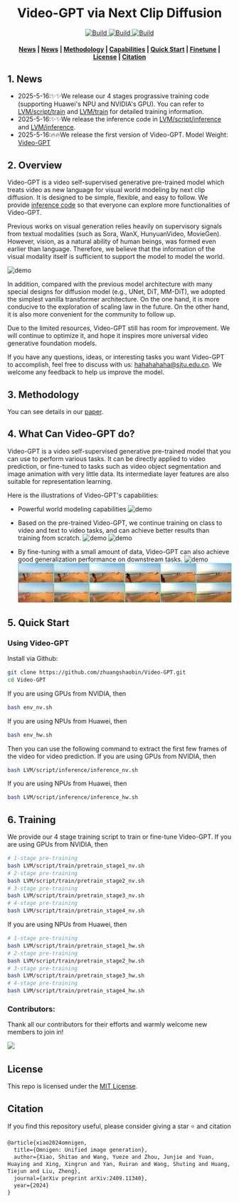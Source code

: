 <h1 align="center">Video-GPT via Next Clip Diffusion</h1>


<p align="center">
    <a href="https://vectorspacelab.github.io/OmniGen/">
        <img alt="Build" src="https://img.shields.io/badge/Project%20Page-OmniGen-yellow">
    </a>
    <a href="https://arxiv.org/abs/2409.11340">
            <img alt="Build" src="https://img.shields.io/badge/arXiv%20paper-2409.11340-b31b1b.svg">
    </a>
    <a href="https://huggingface.co/GrayShine/Video-GPT">
        <img alt="Build" src="https://img.shields.io/badge/HF%20Model-🤗-yellow">
    </a>    
</p>

<h4 align="center">
    <p>
        <a href=#1-news>News</a> |
        <a href=#2-overview>News</a> |
        <a href=#3-methodology>Methodology</a> |
        <a href=#4-what-can-video-gpt-do>Capabilities</a> |
        <a href=#5-quick-start>Quick Start</a> |
        <a href="#6-training">Finetune</a> |
        <a href="#license">License</a> |
        <a href="#citation">Citation</a>
    <p>
</h4>



## 1. News
- 2025-5-16:✨✨We release our 4 stages prograssive training code (supporting Huawei's NPU and NVIDIA's GPU). You can refer to [LVM/script/train](LVM/script/train) and [LVM/train](LVM/train) for detailed training information.
- 2025-5-16:✨✨We release the inference code in [LVM/script/inference](LVM/script/inference) and [LVM/inference](LVM/inference).
- 2025-5-16:🔥🔥We release the first version of Video-GPT. Model Weight: [Video-GPT](https://huggingface.co/GrayShine/Video-GPT)


## 2. Overview

Video-GPT is a video self-supervised generative pre-trained model which treats video as new language for visual world modeling by next clip diffusion. It is designed to be simple, flexible, and easy to follow. We provide [inference code](#5-quick-start) so that everyone can explore more functionalities of Video-GPT.

Previous works on visual generation relies heavily on supervisory signals from textual modalities (such as Sora, WanX, HunyuanVideo, MovieGen). However, vision, as a natural ability of human beings, was formed even earlier than language. Therefore, we believe that the information of the visual modality itself is sufficient to support the model to model the world.

![demo](./imgs/teaser.png)

In addition, compared with the previous model architecture with many special designs for diffusion model (e.g., UNet, DiT, MM-DiT), we adopted the simplest vanilla transformer architecture. On the one hand, it is more conducive to the exploration of scaling law in the future. On the other hand, it is also more convenient for the community to follow up.

Due to the limited resources, Video-GPT still has room for improvement. We will continue to optimize it, and hope it inspires more universal video generative foundation models. 

If you have any questions, ideas, or interesting tasks you want Video-GPT to accomplish, feel free to discuss with us: hahahahaha@sjtu.edu.cn. We welcome any feedback to help us improve the model.


## 3. Methodology

You can see details in our [paper](https://arxiv.org/abs/2409.11340). 


## 4. What Can Video-GPT do?

Video-GPT is a video self-supervised generative pre-trained model that you can use to perform various tasks. It can be directly applied to video prediction, or fine-tuned to tasks such as video object segmentation and image animation with very little data. Its intermediate layer features are also suitable for representation learning. 

Here is the illustrations of Video-GPT's capabilities: 
- Powerful world modeling capabilities
![demo](./imgs/phys_visual.png)
- Based on the pre-trained Video-GPT, we continue training on class to video and text to video tasks, and can achieve better results than training from scratch.
![demo](./imgs/c2v_gen.png)
![demo](./imgs/t2v_gen.png)

- By fine-tuning with a small amount of data, Video-GPT can also achieve good generalization performance on downstream tasks.
![demo](./imgs/anim.png)
![demo](./imgs/seg.png)



## 5. Quick Start


### Using Video-GPT
Install via Github:
```bash
git clone https://github.com/zhuangshaobin/Video-GPT.git
cd Video-GPT
```
If you are using GPUs from NVIDIA, then
```bash
bash env_nv.sh
```
If you are using NPUs from Huawei, then
```bash
bash env_hw.sh
```


Then you can use the following command to extract the first few frames of the video for video prediction.
If you are using GPUs from NVIDIA, then
```bash
bash LVM/script/inference/inference_nv.sh
```
If you are using NPUs from Huawei, then
```bash
bash LVM/script/inference/inference_hw.sh
```


## 6. Training
We provide our 4 stage training script to train or fine-tune Video-GPT. 
If you are using GPUs from NVIDIA, then
```bash
# 1-stage pre-training
bash LVM/script/train/pretrain_stage1_nv.sh
# 2-stage pre-training
bash LVM/script/train/pretrain_stage2_nv.sh
# 3-stage pre-training
bash LVM/script/train/pretrain_stage3_nv.sh
# 4-stage pre-training
bash LVM/script/train/pretrain_stage4_nv.sh
```

If you are using NPUs from Huawei, then
```bash
# 1-stage pre-training
bash LVM/script/train/pretrain_stage1_hw.sh
# 2-stage pre-training
bash LVM/script/train/pretrain_stage2_hw.sh
# 3-stage pre-training
bash LVM/script/train/pretrain_stage3_hw.sh
# 4-stage pre-training
bash LVM/script/train/pretrain_stage4_hw.sh
```


### Contributors:
Thank all our contributors for their efforts and warmly welcome new members to join in!

<a href="https://github.com/zhuangshaobin/video-gpt/graphs/contributors">
  <img src="https://contrib.rocks/image?repo=zhuangshaobin/video-gpt" />
</a>

## License
This repo is licensed under the [MIT License](LICENSE). 


## Citation
If you find this repository useful, please consider giving a star ⭐ and citation
```
@article{xiao2024omnigen,
  title={Omnigen: Unified image generation},
  author={Xiao, Shitao and Wang, Yueze and Zhou, Junjie and Yuan, Huaying and Xing, Xingrun and Yan, Ruiran and Wang, Shuting and Huang, Tiejun and Liu, Zheng},
  journal={arXiv preprint arXiv:2409.11340},
  year={2024}
}
```





